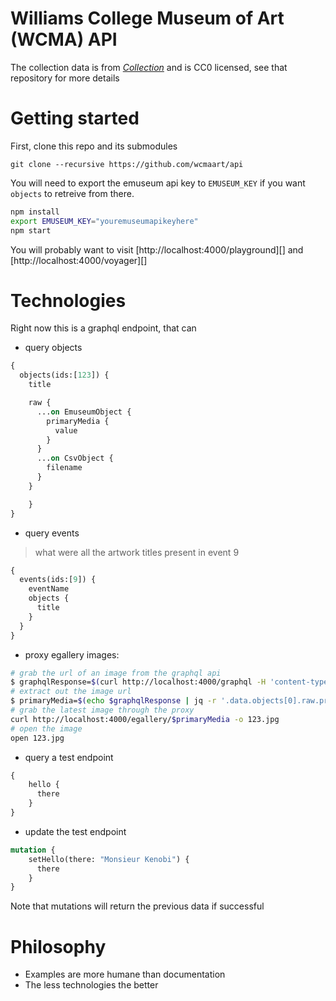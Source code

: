 # Williams College Museum of Art (WCMA) API

The collection data is from [*Collection*](https://github.com/wcmaart/collection) and is CC0 licensed, see that repository for more details

# Getting started

First, clone this repo and its submodules

    git clone --recursive https://github.com/wcmaart/api

You will need to export the emuseum api key to `EMUSEUM_KEY` if you want `objects` to retreive from there.

```bash
npm install
export EMUSEUM_KEY="youremuseumapikeyhere"
npm start
```

You will probably want to visit [http://localhost:4000/playground][] and [http://localhost:4000/voyager][]

# Technologies

Right now this is a graphql endpoint, that can

* query objects

```graphql
{
  objects(ids:[123]) {
    title

    raw {
      ...on EmuseumObject {
        primaryMedia {
          value
        }
      }
      ...on CsvObject {
        filename
      }
    }

	}
}
```

* query events

> what were all the artwork titles present in event 9

```graphql
{
  events(ids:[9]) {
    eventName
    objects {
      title
    }
  }
}
```

* proxy egallery images:

```bash
# grab the url of an image from the graphql api
$ graphqlResponse=$(curl http://localhost:4000/graphql -H 'content-type: application/json' -d '{"query": "{ objects(ids: [123]) { raw { ... on EmuseumObject { primaryMedia { value } } } } }"}')
# extract out the image url
$ primaryMedia=$(echo $graphqlResponse | jq -r '.data.objects[0].raw.primaryMedia.value')
# grab the latest image through the proxy
curl http://localhost:4000/egallery/$primaryMedia -o 123.jpg
# open the image
open 123.jpg
```

* query a test endpoint

```graphql
{
    hello {
      there
    }
}
```

* update the test endpoint

```graphql
mutation {
    setHello(there: "Monsieur Kenobi") {
      there
    }
}
```

Note that mutations will return the previous data if successful

# Philosophy

* Examples are more humane than documentation
* The less technologies the better
